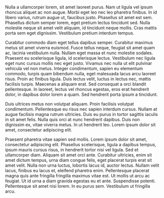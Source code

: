 Nulla a ullamcorper lorem, sit amet laoreet purus. Nam ut ligula vel ipsum rhoncus aliquet ac non augue. Morbi eget leo nec leo pharetra finibus. In id libero varius, rutrum augue ut, faucibus justo. Phasellus sit amet est sem. Phasellus dictum semper lorem, eget pretium lectus tincidunt sed. Nulla molestie neque sit amet velit aliquam, id tincidunt neque mollis. Cras mattis porta sem eget dignissim. Vestibulum pretium interdum tempus.

Curabitur commodo diam eget tellus dapibus semper. Curabitur maximus metus sit amet viverra euismod. Fusce tellus neque, feugiat sit amet quam ac, lacinia vestibulum nulla. Nullam eget massa et nunc molestie sodales. Praesent eu scelerisque ligula, id scelerisque lectus. Vestibulum nec ligula eget nunc cursus mollis nec eget justo. Vivamus nec nulla ut elit pulvinar vehicula vel non metus. Integer condimentum, sapien eu elementum commodo, turpis quam bibendum nulla, eget malesuada lacus arcu laoreet risus. Proin ac finibus ligula. Duis lectus velit, luctus in lectus nec, mattis facilisis turpis. Maecenas a aliquam erat. Sed consequat a orci blandit pellentesque. In laoreet, lectus vel rhoncus egestas, eros erat hendrerit dolor, in dapibus dolor lorem a quam. Sed hendrerit porta ipsum a tincidunt.

Duis ultrices metus non volutpat aliquam. Proin facilisis volutpat condimentum. Pellentesque eu risus nec sapien interdum cursus. Nullam at augue facilisis magna rutrum ultricies. Duis eu purus in tortor sagittis iaculis in sit amet felis. Nulla quis orci at nunc hendrerit dapibus. Duis non dignissim ex, vitae viverra metus. In ut hendrerit leo. Lorem ipsum dolor sit amet, consectetur adipiscing elit.

Praesent pharetra vitae sapien sed mollis. Lorem ipsum dolor sit amet, consectetur adipiscing elit. Phasellus scelerisque, ligula a dapibus tempus, ipsum mauris cursus risus, in hendrerit tortor nisi vel ligula. Sed et ullamcorper diam. Aliquam sit amet orci ante. Curabitur ultricies, enim sit amet dictum tempus, urna diam congue felis, eget placerat turpis erat sit amet velit. Nulla non urna luctus, lobortis lacus id, auctor lectus. Nullam velit lacus, finibus eu lacus et, eleifend pharetra enim. Pellentesque placerat magna quis ante fringilla fringilla maximus vitae est. Ut mollis ut arcu ac feugiat. Ut id urna a diam gravida egestas eu et ante. Suspendisse potenti. Pellentesque sit amet nisi lorem. In eu purus sem. Vestibulum ut fringilla arcu.